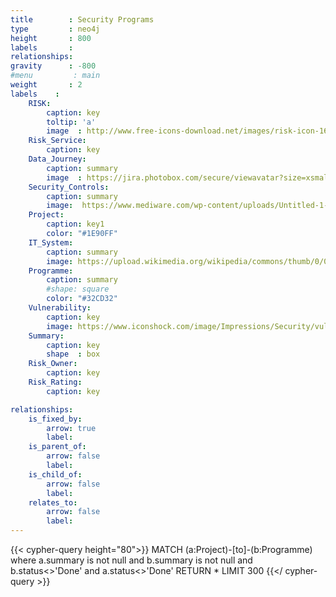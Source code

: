 ```yaml
---
title        : Security Programs
type         : neo4j
height       : 800
labels       :
relationships:
gravity      : -800
#menu         : main
weight       : 2
labels    :
    RISK:
        caption: key
        toltip: 'a'
        image  : http://www.free-icons-download.net/images/risk-icon-16781.png
    Risk_Service:
        caption: key
    Data_Journey:
        caption: summary
        image  : https://jira.photobox.com/secure/viewavatar?size=xsmall&avatarId=13630&avatarType=issuetype
    Security_Controls:
        caption: summary
        image:  https://www.mediware.com/wp-content/uploads/Untitled-1-300x300.png
    Project:
        caption: key1
        color: "#1E90FF"
    IT_System:
        caption: summary
        image: https://upload.wikimedia.org/wikipedia/commons/thumb/0/05/Gnome-emblem-system.svg/2000px-Gnome-emblem-system.svg.png
    Programme:
        caption: summary
        #shape: square
        color: "#32CD32"
    Vulnerability:
        caption: key
        image: https://www.iconshock.com/image/Impressions/Security/vulnerability
    Summary:
        caption: key
        shape  : box
    Risk_Owner:
        caption: key
    Risk_Rating:
        caption: key

relationships:
    is_fixed_by:
        arrow: true
        label:
    is_parent_of:
        arrow: false
        label:
    is_child_of:
        arrow: false
        label:
    relates_to:
        arrow: false
        label: 
---
```

 

{{< cypher-query height="80">}}
MATCH (a:Project)-[to]-(b:Programme)
where a.summary is not null and b.summary is not null and b.status<>'Done' and a.status<>'Done'
RETURN *
LIMIT 300
{{</ cypher-query >}}
